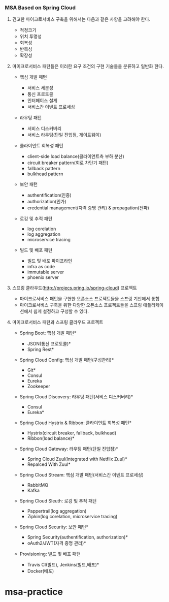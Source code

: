 ### MSA Based on Spring Cloud

1.	견고한 마이크로서비스 구축을 위해서는 다음과 같은 사항을 고려해야 한다.
	- 적정크기
	- 위치 투명성
	- 회복성
	- 반복성
	- 확장성	

2.	마이크로서비스 패턴들은 이러한 요구 조건의 구현 기술들을 분류하고 일반화 한다.
	- 핵심 개발 패턴
		+ 서비스 세분성
		+ 통신 프로토콜
		+ 인터페이스 설계
		+ 서비스간 이벤트 프로세싱

	- 라우팅 패턴
	  + 서비스 디스커버리
	  + 서비스 라우팅(단일 진입점, 게이트웨이)
	  
	- 클라이언트 회복성 패턴
		+ client-side load balance(클라이언트측 부하 분산)
		+ circuit breaker pattern(회로 차단기 패턴)
		+ fallback pattern
		+ bulkhead pattern

	- 보안 패턴
		+ authentification(인증)
		+ authorization(인가)
		+ credential management(자격 증명 관리) & propagation(전파)

	- 로깅 및 추적 패턴
		+ log corelation
		+ log aggregation
		+ microservice tracing

	- 빌드 및 배포 패턴
		+ 빌드 및 배포 파이프라인
		+ infra as code
		+ immutable server
		+ phoenix server

3.	스프링 클라우드(http://projecs.pring.io/spring-cloud) 프로젝트
	- 마이크로서비스 패턴을 구현한 오픈소스 프로젝트들을 스프링 기반에서 통합
	- 마이크로서비스 구축을 위한 다양한 오픈소스 프로젝트들을 스프링 애플리케이션에서 쉽게 설정하고 구성할 수 있다.

4.	마이크로서비스 패턴과 스프링 클라우드 프로젝트
	- Spring Boot: 핵심 개발 패턴*
		+ JSON(통신 프로토콜)*
		+ Spring Rest*

	- Spring Cloud Config: 핵심 개발 패턴(구성관리)*
		+ Git*
		+ Consul
		+ Eureka
		+ Zookeeper

	- Spring Cloud Discovery: 라우팅 패턴(서비스 디스커버리)*
		+ Consul
		+ Eureka*

	- Spring Cloud Hystrix & Ribbon: 클라이언트 회복성 패턴*
		+ Hystrix(circuit breaker, fallback, bulkhead)
		+ Ribbon(load balance)*

	- Spring Cloud Gateway: 라우팅 패턴(단일 진입점)*
		+ Spring Cloud Zuul(Integrated with Netflix Zuul)*
		+ Repalced With Zuul*
	
	- Spring Cloud Stream: 핵심 개발 패턴(서비스간 이벤트 프로세싱)
		+ RabbitMQ
		+ Kafka

	- Spring Cloud Sleuth: 로깅 및 추적 패턴
		+ Pappertrail(log aggregation)
		+ Zipkin(log corelation, microservice tracing)
	
	- Spring Cloud Security: 보안 패턴*
		+ Spring Security(authentification, authorization)*
		+ oAuth2/JWT(자격 증명 관리)*

	- Provisioning: 빌드 및 배포 패턴 
		+ Travis CI(빌드), Jenkins(빌드,배포)*
		+ Docker(배포)
# msa-practice
